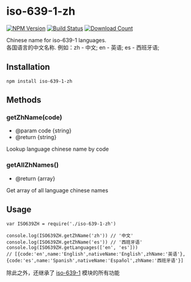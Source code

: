 # iso-639-1-zh

[![NPM Version][npm-image]][npm-url]
[![Build Status][travis-image]][travis-url]
[![Download Count][download-url]][npm-url]

[travis-image]: https://travis-ci.org/meikidd/iso-639-1-zh.svg?branch=master
[travis-url]: https://travis-ci.org/meikidd/iso-639-1-zh
[npm-image]: https://img.shields.io/npm/v/iso-639-1-zh.svg?style=flat-square
[npm-url]: https://npmjs.org/package/iso-639-1-zh
[download-url]: https://img.shields.io/npm/dt/iso-639-1-zh.svg?style=flat-square

Chinese name for iso-639-1 languages.   
各国语言的中文名称. 例如：zh - 中文; en - 英语; es - 西班牙语;

## Installation

```
npm install iso-639-1-zh
```

## Methods


### getZhName(code)
  - @param code {string}
  - @return {string}

Lookup language chinese name by code

### getAllZhNames()
  - @return {array}

Get array of all language chinese names


## Usage

```
var ISO639ZH = require('./iso-639-1-zh')

console.log(ISO639ZH.getZhName('zh')) // '中文'
console.log(ISO639ZH.getZhName('es')) // '西班牙语'
console.log(ISO639ZH.getLanguages(['en', 'es']))
// [{code:'en',name:'English',nativeName:'English',zhName:'英语'},{code:'es',name:'Spanish',nativeName:'Español',zhName:'西班牙语'}]
```
除此之外，还继承了 [iso-639-1](https://github.com/meikidd/iso-639-1) 模块的所有功能